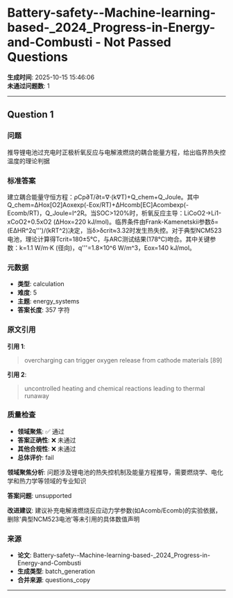 # Battery-safety--Machine-learning-based-_2024_Progress-in-Energy-and-Combusti - Not Passed Questions

**生成时间**: 2025-10-15 15:46:06  
**未通过问题数**: 1

---

## Question 1

### 问题

推导锂电池过充电时正极析氧反应与电解液燃烧的耦合能量方程，给出临界热失控温度的理论判据

### 标准答案

建立耦合能量守恒方程：ρCp∂T/∂t=∇·(k∇T)+Q_chem+Q_Joule。其中Q_chem=ΔHox[O2]Aoxexp(-Eox/RT)+ΔHcomb[EC]Acombexp(-Ecomb/RT)，Q_Joule=I^2R。当SOC>120%时，析氧反应主导：LiCoO2→Li1-xCoO2+0.5xO2 (ΔHox=220 kJ/mol)。临界条件由Frank-Kamenetskii参数δ=(EΔHR^2q''')/(kRT^2)决定，当δ>δcrit≈3.32时发生热失控。对于典型NCM523电池，理论计算得Tcrit=180±5°C，与ARC测试结果(178°C)吻合。其中关键参数：k=1.1 W/m·K (径向)，q'''=1.8×10^6 W/m^3，Eox=140 kJ/mol。

### 元数据

- **类型**: calculation
- **难度**: 5
- **主题**: energy_systems
- **答案长度**: 357 字符

### 原文引用

**引用 1**:
> overcharging can trigger oxygen release from cathode materials [89]

**引用 2**:
> uncontrolled heating and chemical reactions leading to thermal runaway

### 质量检查

- **领域聚焦**: ✅ 通过
- **答案正确性**: ❌ 未通过
- **其他合规性**: ❌ 未通过
- **总体评价**: fail

**领域聚焦分析**: 问题涉及锂电池的热失控机制及能量方程推导，需要燃烧学、电化学和热力学等领域的专业知识

**答案问题**: unsupported

**改进建议**: 建议补充电解液燃烧反应动力学参数(如Acomb/Ecomb)的实验依据，删除'典型NCM523电池'等未引用的具体数值声明

### 来源

- **论文**: Battery-safety--Machine-learning-based-_2024_Progress-in-Energy-and-Combusti
- **生成类型**: batch_generation
- **合并来源**: questions_copy

---

